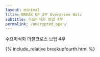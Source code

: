 ```yaml
---
layout: minimal
title: BREAK UP 4부 Overdrive Walz
subtitle: 수요미식회 브업 4부
permalink: /encrypted_open/
---
```


수요미식회 더블크로스 브업 4부

{% include_relative breakupfourth.html %}
